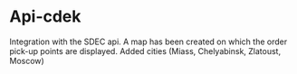 # Api-cdek
Integration with the SDEC api. A map has been created on which the order pick-up points are displayed. Added cities (Miass, Chelyabinsk, Zlatoust, Moscow)
